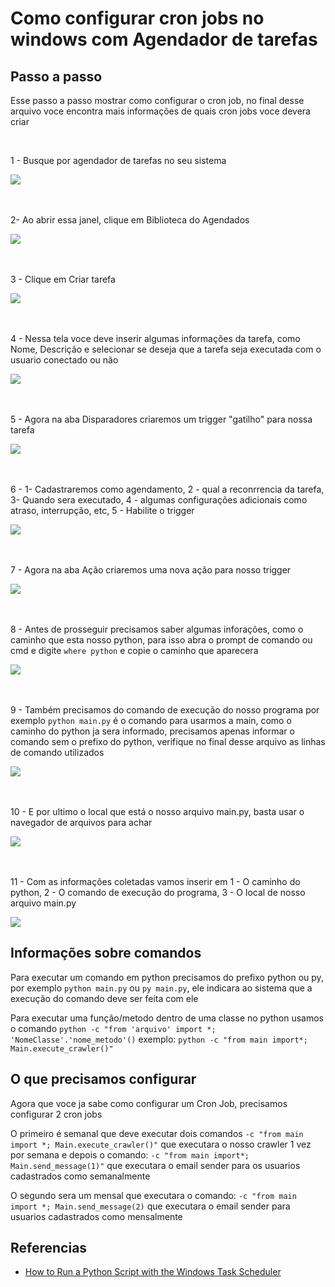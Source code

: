 <h1>Como configurar cron jobs no windows com Agendador de tarefas</h1>

<h2>Passo a passo</h2>
<p>Esse passo a passo mostrar como configurar o cron job, no final desse arquivo voce encontra mais informações de quais cron jobs voce devera criar</p>
</br>
<p>1 - Busque por agendador de tarefas no seu sistema</p>
<img src="src/1.png" />
</br></br></br>
<p>2- Ao abrir essa janel, clique em Biblioteca do Agendados</p>
<img src="src/2.png"/>
</br></br></br>
<p>3 - Clique em Criar tarefa</p>
<img src="src/3.png"/>
</br></br></br>
<p>4 - Nessa tela voce deve inserir algumas informações da tarefa, como Nome, Descrição e selecionar se deseja que a tarefa seja executada com o usuario conectado ou não</p>
<img src="src/4.png"/>
</br></br></br>
<p>5 - Agora na aba Disparadores criaremos um trigger "gatilho" para nossa tarefa</p>
<img src="src/5.png"/>
</br></br></br>
<p>6 - 1- Cadastraremos como agendamento, 2 - qual a reconrrencia da tarefa, 3- Quando sera executado, 4 - algumas configurações adicionais como atraso, interrupção, etc, 5 - Habilite o trigger</p>
<img src="src/6.png"/>
</br></br></br>
<p>7 - Agora na aba Ação criaremos uma nova ação para nosso trigger</p>
<img src="src/7.png"/>
</br></br></br>
<p>8 - Antes de prosseguir precisamos saber algumas inforações, como o caminho que esta nosso python, para isso abra o prompt de comando ou cmd e digite <code>where python</code> e copie o caminho que aparecera</p>
<img src="src/8.1.png"/>
</br></br></br>
<p>9 - Também precisamos do comando de execução do nosso programa por exemplo <code>python main.py</code> é o comando para usarmos a main, como o caminho do python ja sera informado, precisamos apenas informar o comando sem o prefixo do python, verifique no final desse arquivo as linhas de comando utilizados</p>
<img src="src/8.2.png"/>
</br></br></br>
<p>10 - E por ultimo o local que está o nosso arquivo main.py, basta usar o navegador de arquivos para achar</p>
<img src="src/8.3.png"/>
</br></br></br>
<p>11 - Com as informações coletadas vamos inserir em 1 - O caminho do python, 2 - O comando de execução do programa, 3 - O local de nosso arquivo main.py</p>
<img src="src/8.png">
</br>

<h2>Informações sobre comandos</h2>

<p>Para executar um comando em python precisamos do prefixo python ou py, por exemplo <code>python main.py</code> ou  <code>py main.py</code>, ele indicara ao sistema que a execução do comando deve ser feita com ele</p>
<p>Para executar uma função/metodo dentro de uma classe no python usamos o comando <code>python -c "from 'arquivo' import *; 'NomeClasse'.'nome_metodo'()</code> exemplo: <code>python -c "from main import*; Main.execute_crawler()"</code>

<h2>O que precisamos configurar</h2>

<p>Agora que voce ja sabe como configurar um Cron Job, precisamos configurar 2 cron jobs</p>
<p>O primeiro é semanal que deve executar dois comandos <code>-c "from main import *; Main.execute_crawler()"</code> que executara o nosso crawler 1 vez por semana e depois o comando: <code>-c "from main import*; Main.send_message(1)"</code> que executara o email sender para os usuarios cadastrados como semanalmente</p>
<p>O segundo sera um mensal que executara o comando: <code>-c "from main import *; Main.send_message(2)</code> que executara o email sender para usuarios cadastrados como mensalmente</p>

<h2>Referencias</h2>

<ul>
<li><a href="https://www.youtube.com/watch?v=4n2fC97MNac">How to Run a Python Script with the Windows Task Scheduler</a></li>
</ul>
